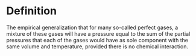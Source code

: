 # Definition

The empirical generalization that for many so-called perfect gases, a
mixture of these gases will have a pressure equal to the sum of the
partial pressures that each of the gases would have as sole component
with the same volume and temperature, provided there is no chemical
interaction.
